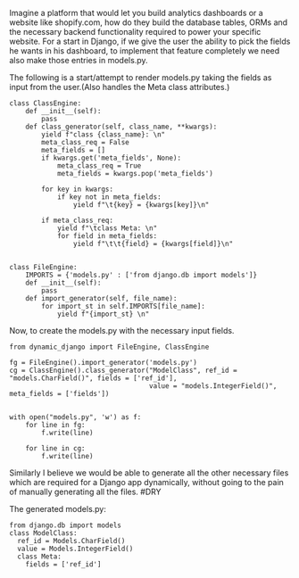 Imagine a platform that would let you build analytics dashboards or a website like shopify.com, how do they build the database tables, ORMs and the necessary backend functionality required to power your specific website. For a start in Django, if we give the user the ability to pick the fields he wants in his dashboard, to implement that feature completely we need also make those entries in models.py.

The following is a start/attempt to render models.py taking the fields as input from the user.(Also handles the Meta class attributes.)

    class ClassEngine:
        def __init__(self):
            pass
        def class_generator(self, class_name, **kwargs):  
            yield f"class {class_name}: \n"
            meta_class_req = False
            meta_fields = []
            if kwargs.get('meta_fields', None):
                meta_class_req = True
                meta_fields = kwargs.pop('meta_fields')

            for key in kwargs:
                if key not in meta_fields:
                    yield f"\t{key} = {kwargs[key]}\n"

            if meta_class_req:
                yield f"\tclass Meta: \n"
                for field in meta_fields:
                    yield f"\t\t{field} = {kwargs[field]}\n"


    class FileEngine:
        IMPORTS = {'models.py' : ['from django.db import models']}
        def __init__(self):
            pass
        def import_generator(self, file_name):
            for import_st in self.IMPORTS[file_name]:
                yield f"{import_st} \n"

Now, to create the models.py with the necessary input fields.

    from dynamic_django import FileEngine, ClassEngine

    fg = FileEngine().import_generator('models.py')
    cg = ClassEngine().class_generator("ModelClass", ref_id = "models.CharField()", fields = ['ref_id'],
                                       value = "models.IntegerField()", meta_fields = ['fields'])


    with open("models.py", 'w') as f:
        for line in fg:
            f.write(line)

        for line in cg:
            f.write(line)
            
Similarly I believe we would be able to generate all the other necessary files which are required for a Django app dynamically, without going to the pain of manually generating all the files. #DRY

The generated models.py:

    from django.db import models 
    class ModelClass: 
      ref_id = Models.CharField()
      value = Models.IntegerField()
      class Meta: 
        fields = ['ref_id']
        
   

         
